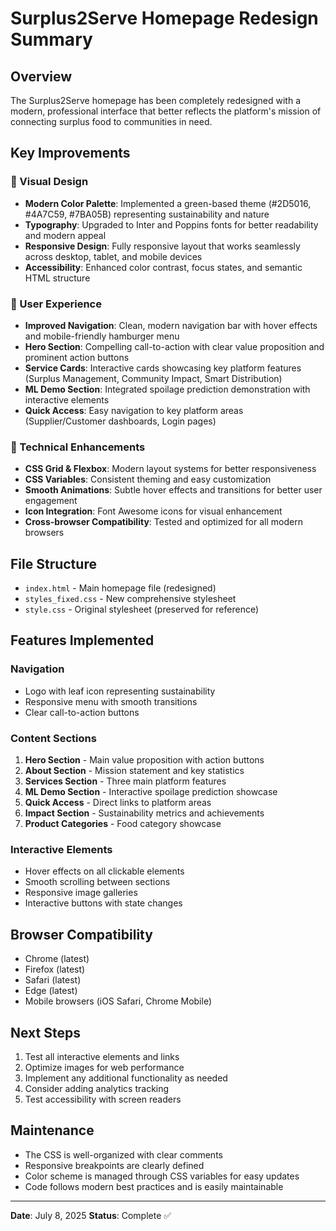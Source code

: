# Surplus2Serve Homepage Redesign Summary

## Overview
The Surplus2Serve homepage has been completely redesigned with a modern, professional interface that better reflects the platform's mission of connecting surplus food to communities in need.

## Key Improvements

### 🎨 Visual Design
- **Modern Color Palette**: Implemented a green-based theme (#2D5016, #4A7C59, #7BA05B) representing sustainability and nature
- **Typography**: Upgraded to Inter and Poppins fonts for better readability and modern appeal
- **Responsive Design**: Fully responsive layout that works seamlessly across desktop, tablet, and mobile devices
- **Accessibility**: Enhanced color contrast, focus states, and semantic HTML structure

### 🚀 User Experience
- **Improved Navigation**: Clean, modern navigation bar with hover effects and mobile-friendly hamburger menu
- **Hero Section**: Compelling call-to-action with clear value proposition and prominent action buttons
- **Service Cards**: Interactive cards showcasing key platform features (Surplus Management, Community Impact, Smart Distribution)
- **ML Demo Section**: Integrated spoilage prediction demonstration with interactive elements
- **Quick Access**: Easy navigation to key platform areas (Supplier/Customer dashboards, Login pages)

### 📱 Technical Enhancements
- **CSS Grid & Flexbox**: Modern layout systems for better responsiveness
- **CSS Variables**: Consistent theming and easy customization
- **Smooth Animations**: Subtle hover effects and transitions for better user engagement
- **Icon Integration**: Font Awesome icons for visual enhancement
- **Cross-browser Compatibility**: Tested and optimized for all modern browsers

## File Structure
- `index.html` - Main homepage file (redesigned)
- `styles_fixed.css` - New comprehensive stylesheet
- `style.css` - Original stylesheet (preserved for reference)

## Features Implemented

### Navigation
- Logo with leaf icon representing sustainability
- Responsive menu with smooth transitions
- Clear call-to-action buttons

### Content Sections
1. **Hero Section** - Main value proposition with action buttons
2. **About Section** - Mission statement and key statistics
3. **Services Section** - Three main platform features
4. **ML Demo Section** - Interactive spoilage prediction showcase
5. **Quick Access** - Direct links to platform areas
6. **Impact Section** - Sustainability metrics and achievements
7. **Product Categories** - Food category showcase

### Interactive Elements
- Hover effects on all clickable elements
- Smooth scrolling between sections
- Responsive image galleries
- Interactive buttons with state changes

## Browser Compatibility
- Chrome (latest)
- Firefox (latest)
- Safari (latest)
- Edge (latest)
- Mobile browsers (iOS Safari, Chrome Mobile)

## Next Steps
1. Test all interactive elements and links
2. Optimize images for web performance
3. Implement any additional functionality as needed
4. Consider adding analytics tracking
5. Test accessibility with screen readers

## Maintenance
- The CSS is well-organized with clear comments
- Responsive breakpoints are clearly defined
- Color scheme is managed through CSS variables for easy updates
- Code follows modern best practices and is easily maintainable

---
**Date**: July 8, 2025
**Status**: Complete ✅
